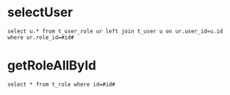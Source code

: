 selectUser
===
    select u.* from t_user_role ur left join t_user u on ur.user_id=u.id where ur.role_id=#id#
    
getRoleAllById
===
    select * from t_role where id=#id#